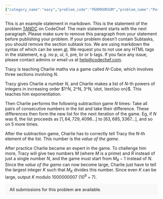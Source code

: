 ```yaml
---
{"category_name":"easy","problem_code":"PERMXORSUM","problem_name":"Permutation XOR Sum","problemComponents":{"constraints":"- $1 \\leq T \\leq 10^5$\n- $1 \\leq N \\leq 10^9$.\n","constraintsState":true,"subtasks":"**Subtask 1 (60 points):** The sum of $N$ over all test cases doesn\u0027t exceed $10^6$.\n**Subtask 2 (40 points):** No additional constraints.\n","subtasksState":true,"inputFormat":"The first line of the input contains a single integer $T$ $-$ the number of test cases. The description of test cases follows.\n\nThe only line of each test case contains a single integer $N$.","inputFormatState":true,"outputFormat":"For each test case, output the maximum possible value of the permutation of integers from $1$ to $N$.","outputFormatState":true,"sampleTestCases":{"0":{"id":1,"input":"5\n1\n2\n3\n4\n29012022","output":"0\n6\n6\n20\n841697449540506","explanation":"For $N = 1$, the only such permutation is $P = (1)$, its value is $1 \\oplus 1 = 0$. \n\nFor $N = 2$, the permutation with the best value is $P = (2, 1)$, with value $1 \\oplus 2 + 2 \\oplus 1 = 6$.\n\nFor $N = 3$, the permutation with the best value is $P = (2, 1, 3)$, with value $1 \\oplus 2 + 2 \\oplus 1 + 3 \\oplus 3 = 6$.\n\nFor $N = 4$, the permutation with the best value is $P = (2, 1, 4, 3)$, with value $1 \\oplus 2 + 2 \\oplus 1 + 3 \\oplus 4 + 4 \\oplus 3 = 20$.","isDeleted":false}}},"video_editorial_url":"","languages_supported":{"0":"CPP14","1":"C","2":"JAVA","3":"PYTH 3.6","4":"CPP17","5":"PYTH","6":"PYP3","7":"CS2","8":"ADA","9":"PYPY","10":"TEXT","11":"PAS fpc","12":"NODEJS","13":"RUBY","14":"PHP","15":"GO","16":"HASK","17":"TCL","18":"PERL","19":"SCALA","20":"LUA","21":"kotlin","22":"BASH","23":"JS","24":"LISP sbcl","25":"rust","26":"PAS gpc","27":"BF","28":"CLOJ","29":"R","30":"D","31":"CAML","32":"FORT","33":"ASM","34":"swift","35":"FS","36":"WSPC","37":"LISP clisp","38":"SQL","39":"SCM guile","40":"PERL6","41":"ERL","42":"CLPS","43":"ICK","44":"NICE","45":"PRLG","46":"ICON","47":"COB","48":"SCM chicken","49":"PIKE","50":"SCM qobi","51":"ST","52":"SQLQ","53":"NEM"},"max_timelimit":1,"source_sizelimit":50000,"problem_author":"lucky_21","problem_tester":"tabr","date_added":"28-01-2022","tags":{"0":"bitwise","1":"easy","2":"ltime104","3":"lucky_21"},"problem_difficulty_level":"Unavailable","best_tag":"Bitwise Xor","editorial_url":"https://discuss.codechef.com/problems/PERMXORSUM","time":{"view_start_date":1643477400,"submit_start_date":1643477400,"visible_start_date":1643477400,"end_date":1735669800},"is_direct_submittable":false,"problemDiscussURL":"https://discuss.codechef.com/search?q=PERMXORSUM","is_proctored":false,"visitedContests":{},"layout":"problem"}
---
```

This is an example statement in markdown. This is the statement of the problem [TANDC](https://codechef.com/problems/TANDC) on CodeChef. The main statement starts with the next paragraph. Please make sure to remove this paragraph from your statement before publishing your problem. If your problem doesn't contain Subtasks, you should remove the section subtask too. We are using markdown the syntax of which can be seen [at](https://github.com/showdownjs/showdown/wiki/Showdown's-Markdown-syntax). We request you to not use any HTML tags in the statement, e.g. no p, ul, li, pre, br or b tags. If you face any issue, please contact admins or email us at help@codechef.com.

Tracy is teaching Charlie maths via a game called $N$-Cube, which involves three sections involving $N$.

Tracy gives Charlie a number $N$, and Charlie makes a list of $N$-th powers of integers in increasing order $1^N, 2^N, 3^N, \dot, \text{so on}$. This teaches him exponentiation.

Then Charlie performs the following subtraction game $N$ times: Take all pairs of consecutive numbers in the list and take their difference. These differences then form the new list for the next iteration of the game. Eg, if $N$ was 6, the list proceeds as $[1, 64, 729, 4096 ... ]$ to $[63, 685, 3367 ...]$, and so on $5$ more times.

After the subtraction game, Charlie has to correctly tell Tracy the $N$-th element of the list. This number is the *value of the game*.

After practice Charlie became an expert in the game. To challenge him more, Tracy will give two numbers $M$ (where $M$ is a prime) and $R$ instead of just a single number $N$, and the game must start from $M_R - 1$ instead of $N$. Since the *value of the game* can now become large, Charlie just have to tell the largest integer $K$ such that $M_K$ divides this number. Since even $K$ can be large, output $K$ modulo 1000000007 ($10^9 + 7$).

<aside style='background: #f8f8f8;padding: 10px 15px;'><div>All submissions for this problem are available.</div></aside>